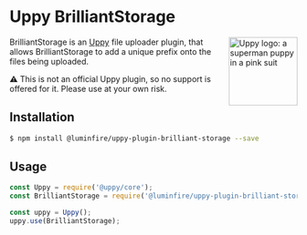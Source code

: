 # Uppy BrilliantStorage

<img src="https://uppy.io/images/logos/uppy-dog-head-arrow.svg" width="120" alt="Uppy logo: a superman puppy in a pink suit" align="right">

BrilliantStorage is an [Uppy](https://uppy.io) file uploader plugin, that allows BrilliantStorage to add a unique prefix onto the files being uploaded.

:warning: This is not an official Uppy plugin, so no support is offered for it. Please use at your own risk.


## Installation

```bash
$ npm install @luminfire/uppy-plugin-brilliant-storage --save
```

## Usage

```js
const Uppy = require('@uppy/core');
const BrilliantStorage = require('@luminfire/uppy-plugin-brilliant-storage');

const uppy = Uppy();
uppy.use(BrilliantStorage);
```
